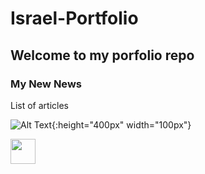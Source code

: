 # Israel-Portfolio

## Welcome to my porfolio repo

### My New News

List of articles
<!-- ![video](https://github.com/israman30/Israel-Portfolio/README.md/img/iDibujo.mov | width=100)
<div>
<img src="https://cloud.githubusercontent.com/assets/yourgif.gif" width="400" height="790">
</div>

![dibujo](https://github.com/israman30/Israel-Portfolio/img/iDibujo.gif) -->

![Alt Text](img/iDibujo.gif){:height="400px" width="100px"}

<img src="https://github.com/israman30/Israel-Portfolio/img/iDibujo.gif" width="40" height="40" />
